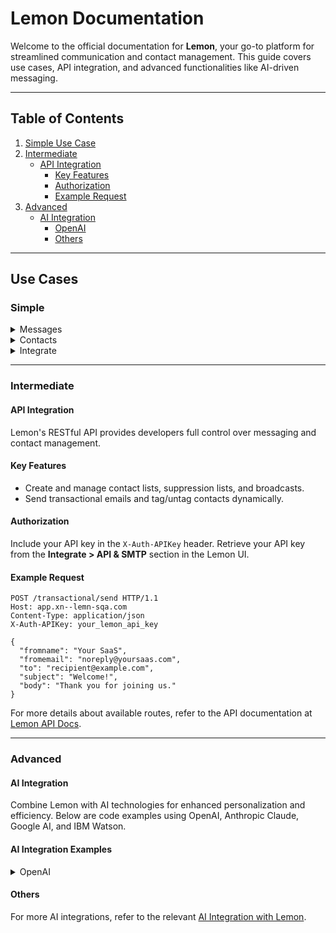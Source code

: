 # Lemon Documentation

Welcome to the official documentation for **Lemon**, your go-to platform for streamlined communication and contact management. This guide covers use cases, API integration, and advanced functionalities like AI-driven messaging.

---

## Table of Contents
1. [ Simple Use Case](#simple)
2. [Intermediate](#intermediate)
   - [API Integration](#api-integration)
       - [Key Features](#key-features)
       - [Authorization](#authorization)
       - [Example Request](#example-request)
3. [Advanced](#advanced)
    - [AI Integration](#ai-integration)
       - [OpenAI](#openai)
       - [Others](#others)

---

## Use Cases

### Simple

<details>
<summary>Messages</summary>

#### Types of Messages
- **Broadcasts**: Send a single message to a large audience efficiently. Perfect for campaigns and announcements.
- **Funnels**: Guide your audience through automated message flows.
- **Transactional**: Deliver real-time messages triggered by user actions, like order confirmations or password resets.
- **Throttles**: Manage message delivery rates to avoid overwhelming recipients.
</details>

<details>
<summary>Contacts</summary>

#### Contact Management
- **Contact Lists**: Organize your audience with customizable lists.
- **Segments**: Group your audience by behavior, demographics, or preferences.
- **Suppression**: Exclude specific contacts or domains to ensure compliance.
- **Forms**: Collect data and grow your audience with customizable forms.
</details>

<details>
<summary>Integrate</summary>

#### Tools for Integration
- **API & SMTP**: Send messages programmatically or via email protocols.
- **Webhooks**: Automate workflows with real-time event notifications.
- **Zapier & Pabbly**: Connect Lemon to various platforms and automate tasks effortlessly.
</details>

---

### Intermediate

#### API Integration
Lemon's RESTful API provides developers full control over messaging and contact management.

#### Key Features
- Create and manage contact lists, suppression lists, and broadcasts.
- Send transactional emails and tag/untag contacts dynamically.

#### Authorization
Include your API key in the `X-Auth-APIKey` header. Retrieve your API key from the **Integrate > API & SMTP** section in the Lemon UI.

#### Example Request
```http
POST /transactional/send HTTP/1.1
Host: app.xn--lemn-sqa.com
Content-Type: application/json
X-Auth-APIKey: your_lemon_api_key

{
  "fromname": "Your SaaS",
  "fromemail": "noreply@yoursaas.com",
  "to": "recipient@example.com",
  "subject": "Welcome!",
  "body": "Thank you for joining us."
}
```

For more details about available routes, refer to the API documentation at [Lemon API Docs](https://app.xn--lemn-sqa.com/api/doc#/).

---

### Advanced

#### AI Integration
Combine Lemon with AI technologies for enhanced personalization and efficiency. Below are code examples using OpenAI, Anthropic Claude, Google AI, and IBM Watson.

#### AI Integration Examples

<details>
<summary>OpenAI</summary>

##### Python Code
```python
import openai
import requests

def generate_and_send_email(openai_api_key, lemon_api_key, user_data):
    openai.api_key = openai_api_key

    # Generate email content with OpenAI
    response = openai.Completion.create(
        engine="text-davinci-002",
        prompt=f"Write an email to {user_data['name']} about their recent activity: {user_data['activity']}",
        max_tokens=200
    )
    email_content = response.choices[0].text.strip()

    # Send email using Lemon API
    response = requests.post(
        'https://app.xn--lemn-sqa.com/api/transactional/send',
        headers={
            'Content-Type': 'application/json',
            'X-Auth-APIKey': lemon_api_key
        },
        json={
            "fromname": "Your SaaS",
            "fromemail": "noreply@yoursaas.com",
            "to": user_data['email'],
            "subject": "Your Activity Update",
            "body": f"<html><body>{email_content}</body></html>"
        }
    )
    return response.json()

# Usage
result = generate_and_send_email(
    'your_openai_api_key',
    'your_lemon_api_key',
    {
        "name": "John",
        "email": "john@example.com",
        "activity": "Completed 5 workouts this week"
    }
)
print(result)
```
</details>

#### Others 
For more AI integrations, refer to the relevant  [AI Integration with Lemon](https://lemon.email/introduction/integration-with-ai-services-advanced/).
```
